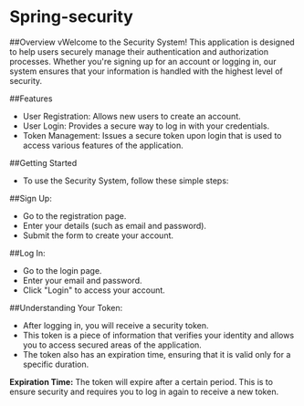 ﻿# Spring-security

##Overview
vWelcome to the Security System! This application is designed to help users securely manage their authentication and authorization processes. Whether you're signing up for an account or logging in, our system ensures that your information is handled with the highest level of security.

##Features
- User Registration: Allows new users to create an account.
- User Login: Provides a secure way to log in with your credentials.
- Token Management: Issues a secure token upon login that is used to access various features of the application.

##Getting Started
- To use the Security System, follow these simple steps:

##Sign Up:
- Go to the registration page.
- Enter your details (such as email and password).
- Submit the form to create your account.

##Log In:
- Go to the login page.
- Enter your email and password.
- Click "Login" to access your account.

##Understanding Your Token:
- After logging in, you will receive a security token.
- This token is a piece of information that verifies your identity and allows you to access secured areas of the application.
- The token also has an expiration time, ensuring that it is valid only for a specific duration.

**Expiration Time:** The token will expire after a certain period. This is to ensure security and requires you to log in again to receive a new token.
